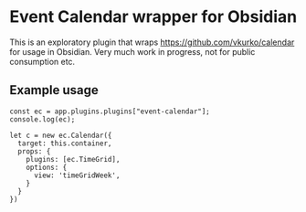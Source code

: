 # Event Calendar wrapper for Obsidian

This is an exploratory plugin that wraps https://github.com/vkurko/calendar for usage in Obsidian. Very much work in progress, not for public consumption etc.

## Example usage

```dataviewjs
const ec = app.plugins.plugins["event-calendar"];
console.log(ec);

let c = new ec.Calendar({
  target: this.container,
  props: {
    plugins: [ec.TimeGrid],
    options: {
      view: 'timeGridWeek',
    }
  }
})
```
